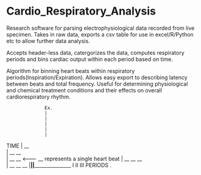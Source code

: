 # Cardio_Respiratory_Analysis

Research software for parsing electrophysiological data recorded from live specimen.
Takes in raw data, exports a csv table for use in excel/R/Python etc to allow further data analysis. 

Accepts header-less data, catergorizes the data, computes respiratory periods and bins cardiac output within each period based
on time. 

Algorithm for binning heart beats within respiratory periods(Inspiration/Expiration). Allows easy export to describing latency between beats and total frequency. Useful for determining physiological and chemical treatment conditions and their effects on overall cardiorespiratory rhythm.  

                  Ex.
                  |
                  |
                  |
                  |
                  |
   TIME           |                 __    
                  |             __                    __                            
                  |                               __                             __ <---    __ represents a single heart beat
                  |       __                  __                          __  
                  | __                    __                      __
                  |____________________|________________________|___________________
                          I                         II                    III
                                                  PERIODS
.
